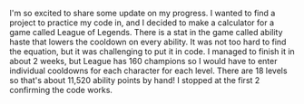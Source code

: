I'm so excited to share some update on my progress. I wanted to find a project to practice my code in, and I decided to make a calculator for a game called League of Legends. 
There is a stat in the game called ability haste that lowers the cooldown on every ability. It was not too hard to find the equation, but it was challenging to put it in code. I managed to finish it in about 2 weeks, but League has 160 champions so I would have to enter individual cooldowns for each character for each level. There are 18 levels so that's about 11,520 ability points by hand! I stopped at the first 2 confirming the code works.
